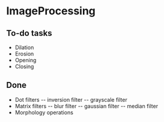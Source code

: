 # ImageProcessing
## To-do tasks
- Dilation
- Erosion
- Opening
- Closing
## Done
- Dot filters
-- inversion filter
-- grayscale filter
- Matrix filters
-- blur filter
-- gaussian filter
-- median filter
- Morphology operations

